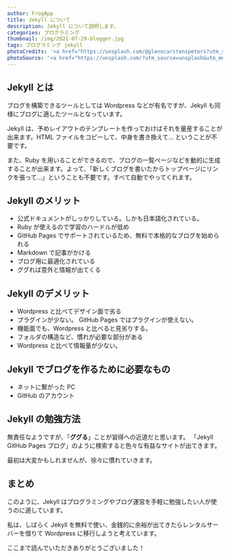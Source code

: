 ```yaml
---
author: FrogApp
title: Jekyll について
description: Jekyll について説明します。
categories: プログラミング
thumbnail: /img/2021-07-29-blogger.jpg
tags: プログラミング jekyll
photoCredits: '<a href="https://unsplash.com/@glenncarstenspeters?utm_source=unsplash&utm_medium=referral&utm_content=creditCopyText" target="_blank" rel="noopener noreferrer">Glenn Carstens-Peters</a>'
photoSource: '<a href="https://unsplash.com/?utm_source=unsplash&utm_medium=referral&utm_content=creditCopyText" target="_blank" rel="noopener noreferrer">Unsplash</a>'
---
```


## Jekyll とは

ブログを構築できるツールとしては Wordpress などが有名ですが、Jekyll も同様にブログに適したツールとなっています。

Jekyll は、予めレイアウトのテンプレートを作っておけばそれを量産することが出来ます。HTML ファイルをコピーして、中身を書き換えて... ということが不要です。

また、Ruby を用いることができるので、ブログの一覧ページなどを動的に生成することが出来ます。よって、「新しくブログを書いたからトップページにリンクを張って...」ということも不要です。すべて自動でやってくれます。

## Jekyll のメリット

- 公式ドキュメントがしっかりしている。しかも日本語化されている。
- Ruby が使えるので学習のハードルが低め
- GitHub Pages でサポートされているため、無料で本格的なブログを始められる
- Markdown で記事がかける
- ブログ用に最適化されている
- ググれば意外と情報が出てくる

## Jekyll のデメリット

- Wordpress と比べてデザイン面で劣る
- プラグインが少ない。
  GitHub Pages ではプラグインが使えない。
- 機能面でも、Wordpress と比べると見劣りする。
- フォルダの構造など、慣れが必要な部分がある
- Wordpress と比べて情報量が少ない。

## Jekyll でブログを作るために必要なもの

- ネットに繋がった PC
- GitHub のアカウント

## Jekyll の勉強方法

無責任なようですが、「**ググる**」ことが習得への近道だと思います。
「Jekyll GitHub Pages ブログ」のように検索すると色々な有益なサイトが出てきます。

最初は大変かもしれませんが、徐々に慣れていきます。

## まとめ

このように、Jekyll はプログラミングやブログ運営を手軽に勉強したい人が使うのに適しています。

私は、しばらく Jekyll を無料で使い、金銭的に余裕が出てきたらレンタルサーバーを借りて Wordpress に移行しようと考えています。

ここまで読んでいただきありがとうございました！

